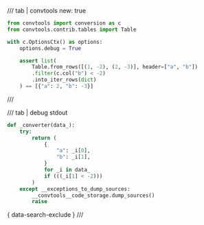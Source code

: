 /// tab | convtools
    new: true

```python
from convtools import conversion as c
from convtools.contrib.tables import Table

with c.OptionsCtx() as options:
    options.debug = True

    assert list(
        Table.from_rows([(1, -2), (2, -3)], header=["a", "b"])
        .filter(c.col("b") < -2)
        .into_iter_rows(dict)
    ) == [{"a": 2, "b": -3}]

```
///

/// tab | debug stdout
```python
def _converter(data_):
    try:
        return (
            {
                "a": _i[0],
                "b": _i[1],
            }
            for _i in data_
            if (((_i[1] < -2)))
        )
    except __exceptions_to_dump_sources:
        __convtools__code_storage.dump_sources()
        raise


```
{ data-search-exclude }
///

